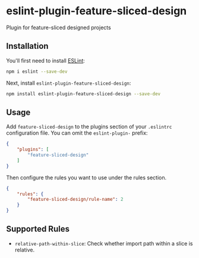 # eslint-plugin-feature-sliced-design

Plugin for feature-sliced designed projects

## Installation

You'll first need to install [ESLint](https://eslint.org/):

```sh
npm i eslint --save-dev
```

Next, install `eslint-plugin-feature-sliced-design`:

```sh
npm install eslint-plugin-feature-sliced-design --save-dev
```

## Usage

Add `feature-sliced-design` to the plugins section of your `.eslintrc` configuration file. You can omit the `eslint-plugin-` prefix:

```json
{
    "plugins": [
        "feature-sliced-design"
    ]
}
```


Then configure the rules you want to use under the rules section.

```json
{
    "rules": {
        "feature-sliced-design/rule-name": 2
    }
}
```

## Supported Rules

* `relative-path-within-slice`: Check whether import path within a slice is relative.


